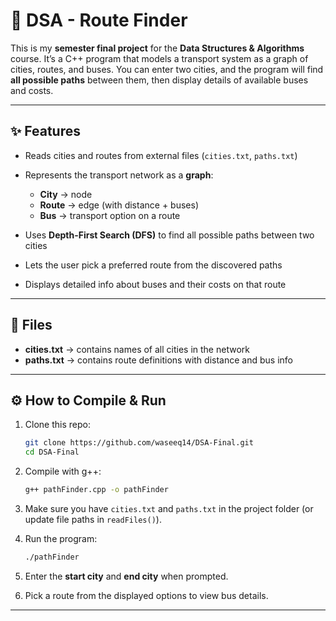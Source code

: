 # 🚌 DSA - Route Finder

This is my **semester final project** for the **Data Structures & Algorithms** course.
It’s a C++ program that models a transport system as a graph of cities, routes, and buses.
You can enter two cities, and the program will find **all possible paths** between them, then display details of available buses and costs.

---

## ✨ Features

* Reads cities and routes from external files (`cities.txt`, `paths.txt`)
* Represents the transport network as a **graph**:

  * **City** → node
  * **Route** → edge (with distance + buses)
  * **Bus** → transport option on a route
* Uses **Depth-First Search (DFS)** to find all possible paths between two cities
* Lets the user pick a preferred route from the discovered paths
* Displays detailed info about buses and their costs on that route

---

## 📂 Files

* **cities.txt** → contains names of all cities in the network
* **paths.txt** → contains route definitions with distance and bus info

---

## ⚙️ How to Compile & Run

1. Clone this repo:

   ```bash
   git clone https://github.com/waseeq14/DSA-Final.git
   cd DSA-Final
   ```

2. Compile with g++:

   ```bash
   g++ pathFinder.cpp -o pathFinder
   ```

3. Make sure you have `cities.txt` and `paths.txt` in the project folder (or update file paths in `readFiles()`).

4. Run the program:

   ```bash
   ./pathFinder
   ```

5. Enter the **start city** and **end city** when prompted.

6. Pick a route from the displayed options to view bus details.

---
